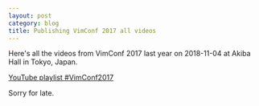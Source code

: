 ```yaml
---
layout: post
category: blog
title: Publishing VimConf 2017 all videos
---
```


Here's all the videos from VimConf 2017 last year on 2018-11-04 at Akiba Hall in Tokyo, Japan.

[YouTube playlist #VimConf2017](https://www.youtube.com/playlist?list=PLx8bw5NQypskGEy8ARntIDxKmXcBEoRZQ)

Sorry for late.
